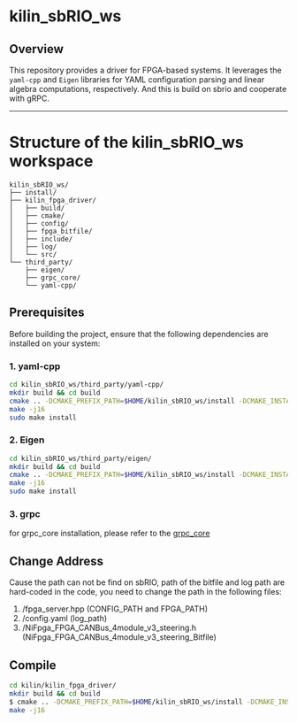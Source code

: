 # kilin_sbRIO_ws

## Overview
This repository provides a driver for FPGA-based systems. It leverages the `yaml-cpp` and `Eigen` libraries for YAML configuration parsing and linear algebra computations, respectively. And this is build on sbrio and cooperate with gRPC.

---

# Structure of the kilin_sbRIO_ws workspace
```
kilin_sbRIO_ws/
├── install/
├── kilin_fpga_driver/
│   ├── build/
│   ├── cmake/
│   ├── config/
│   ├── fpga_bitfile/
│   ├── include/
│   ├── log/
│   └── src/
└── third_party/
    ├── eigen/
    ├── grpc_core/
    └── yaml-cpp/
```
## Prerequisites

Before building the project, ensure that the following dependencies are installed on your system:

### 1. **yaml-cpp**
```bash
cd kilin_sbRIO_ws/third_party/yaml-cpp/
mkdir build && cd build
cmake .. -DCMAKE_PREFIX_PATH=$HOME/kilin_sbRIO_ws/install -DCMAKE_INSTALL_PREFIX=$HOME/kilin_sbRIO_ws/install
make -j16
sudo make install
```

### 2. **Eigen**
```bash
cd kilin_sbRIO_ws/third_party/eigen/
mkdir build && cd build
cmake .. -DCMAKE_PREFIX_PATH=$HOME/kilin_sbRIO_ws/install -DCMAKE_INSTALL_PREFIX=$HOME/kilin_sbRIO_ws/install
make -j16
sudo make install
```

### 3. **grpc**
for grpc_core installation, please refer to the [grpc_core](https://github.com/hiho817/grpc_core.git)

## Change Address
Cause the path can not be find on sbRIO, path of the bitfile and log path are hard-coded in the code, you need to change the path in the following files:
1. /fpga_server.hpp (CONFIG_PATH and FPGA_PATH)
2. /config.yaml (log_path)
3. /NiFpga_FPGA_CANBus_4module_v3_steering.h (NiFpga_FPGA_CANBus_4module_v3_steering_Bitfile)

## Compile
```bash
cd kilin/kilin_fpga_driver/
mkdir build && cd build
$ cmake .. -DCMAKE_PREFIX_PATH=$HOME/kilin_sbRIO_ws/install -DCMAKE_INSTALL_PREFIX=$HOME/kilin_sbRIO_ws/install -DOPENSSL_ROOT_DIR=$HOME/kilin_sbRIO_ws/install/ssl
make -j16
```